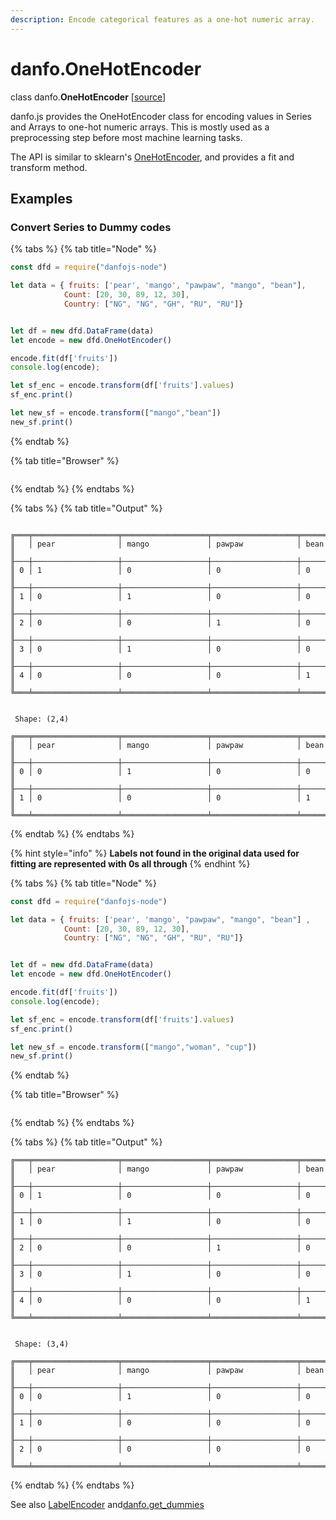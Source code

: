 ```yaml
---
description: Encode categorical features as a one-hot numeric array.
---
```


# danfo.OneHotEncoder

class danfo.**OneHotEncoder** \[[source](https://github.com/opensource9ja/danfojs/blob/fe56860b0a303d218d60ba71dee6abf594401556/danfojs/src/core/frame.js#L254)\]

danfo.js provides the OneHotEncoder class for encoding values in Series and Arrays to one-hot numeric arrays. This is mostly used as a preprocessing step before most machine learning tasks.

The API is similar to sklearn's [OneHotEncoder](https://scikit-learn.org/stable/modules/generated/sklearn.preprocessing.OneHotEncoder.html?highlight=onehotencoder#sklearn.preprocessing.OneHotEncoder), and provides a fit and transform method.

## **Examples**

### **Convert Series to Dummy codes**

{% tabs %}
{% tab title="Node" %}
```javascript
const dfd = require("danfojs-node")

let data = { fruits: ['pear', 'mango', "pawpaw", "mango", "bean"],
            Count: [20, 30, 89, 12, 30],
            Country: ["NG", "NG", "GH", "RU", "RU"]}


let df = new dfd.DataFrame(data)
let encode = new dfd.OneHotEncoder()

encode.fit(df['fruits'])
console.log(encode);

let sf_enc = encode.transform(df['fruits'].values)
sf_enc.print()

let new_sf = encode.transform(["mango","bean"])
new_sf.print()
```
{% endtab %}

{% tab title="Browser" %}
```

```
{% endtab %}
{% endtabs %}

{% tabs %}
{% tab title="Output" %}
```text

╔═══╤═══════════════════╤═══════════════════╤═══════════════════╤═══════════════════╗
║   │ pear              │ mango             │ pawpaw            │ bean              ║
╟───┼───────────────────┼───────────────────┼───────────────────┼───────────────────╢
║ 0 │ 1                 │ 0                 │ 0                 │ 0                 ║
╟───┼───────────────────┼───────────────────┼───────────────────┼───────────────────╢
║ 1 │ 0                 │ 1                 │ 0                 │ 0                 ║
╟───┼───────────────────┼───────────────────┼───────────────────┼───────────────────╢
║ 2 │ 0                 │ 0                 │ 1                 │ 0                 ║
╟───┼───────────────────┼───────────────────┼───────────────────┼───────────────────╢
║ 3 │ 0                 │ 1                 │ 0                 │ 0                 ║
╟───┼───────────────────┼───────────────────┼───────────────────┼───────────────────╢
║ 4 │ 0                 │ 0                 │ 0                 │ 1                 ║
╚═══╧═══════════════════╧═══════════════════╧═══════════════════╧═══════════════════╝


 Shape: (2,4)

╔═══╤═══════════════════╤═══════════════════╤═══════════════════╤═══════════════════╗
║   │ pear              │ mango             │ pawpaw            │ bean              ║
╟───┼───────────────────┼───────────────────┼───────────────────┼───────────────────╢
║ 0 │ 0                 │ 1                 │ 0                 │ 0                 ║
╟───┼───────────────────┼───────────────────┼───────────────────┼───────────────────╢
║ 1 │ 0                 │ 0                 │ 0                 │ 1                 ║
╚═══╧═══════════════════╧═══════════════════╧═══════════════════╧═══════════════════╝

```
{% endtab %}
{% endtabs %}

{% hint style="info" %}
**Labels not found in the original data used for fitting are represented with 0s all through**
{% endhint %}

{% tabs %}
{% tab title="Node" %}
```javascript
const dfd = require("danfojs-node")

let data = { fruits: ['pear', 'mango', "pawpaw", "mango", "bean"] ,
            Count: [20, 30, 89, 12, 30],
            Country: ["NG", "NG", "GH", "RU", "RU"]}


let df = new dfd.DataFrame(data)
let encode = new dfd.OneHotEncoder()

encode.fit(df['fruits'])
console.log(encode);

let sf_enc = encode.transform(df['fruits'].values)
sf_enc.print()

let new_sf = encode.transform(["mango","woman", "cup"])
new_sf.print()
```
{% endtab %}

{% tab title="Browser" %}
```

```
{% endtab %}
{% endtabs %}

{% tabs %}
{% tab title="Output" %}
```text
╔═══╤═══════════════════╤═══════════════════╤═══════════════════╤═══════════════════╗
║   │ pear              │ mango             │ pawpaw            │ bean              ║
╟───┼───────────────────┼───────────────────┼───────────────────┼───────────────────╢
║ 0 │ 1                 │ 0                 │ 0                 │ 0                 ║
╟───┼───────────────────┼───────────────────┼───────────────────┼───────────────────╢
║ 1 │ 0                 │ 1                 │ 0                 │ 0                 ║
╟───┼───────────────────┼───────────────────┼───────────────────┼───────────────────╢
║ 2 │ 0                 │ 0                 │ 1                 │ 0                 ║
╟───┼───────────────────┼───────────────────┼───────────────────┼───────────────────╢
║ 3 │ 0                 │ 1                 │ 0                 │ 0                 ║
╟───┼───────────────────┼───────────────────┼───────────────────┼───────────────────╢
║ 4 │ 0                 │ 0                 │ 0                 │ 1                 ║
╚═══╧═══════════════════╧═══════════════════╧═══════════════════╧═══════════════════╝


 Shape: (3,4)

╔═══╤═══════════════════╤═══════════════════╤═══════════════════╤═══════════════════╗
║   │ pear              │ mango             │ pawpaw            │ bean              ║
╟───┼───────────────────┼───────────────────┼───────────────────┼───────────────────╢
║ 0 │ 0                 │ 1                 │ 0                 │ 0                 ║
╟───┼───────────────────┼───────────────────┼───────────────────┼───────────────────╢
║ 1 │ 0                 │ 0                 │ 0                 │ 0                 ║
╟───┼───────────────────┼───────────────────┼───────────────────┼───────────────────╢
║ 2 │ 0                 │ 0                 │ 0                 │ 0                 ║
╚═══╧═══════════════════╧═══════════════════╧═══════════════════╧═══════════════════╝

```
{% endtab %}
{% endtabs %}

See also [LabelEncoder](danfo.labelencoder.md) and[danfo.get_dummies](danfo.get_dummies.md)
